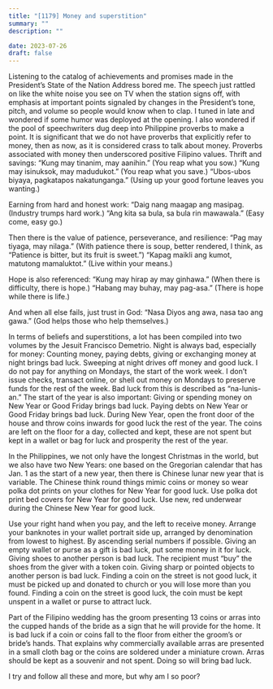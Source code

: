 ```yaml
---
title: "[1179] Money and superstition"
summary: ""
description: ""

date: 2023-07-26
draft: false
---
```


Listening to the catalog of achievements and promises made in the President’s State of the Nation Address bored me. The speech just rattled on like the white noise you see on TV when the station signs off, with emphasis at important points signaled by changes in the President’s tone, pitch, and volume so people would know when to clap. I tuned in late and wondered if some humor was deployed at the opening. I also wondered if the pool of speechwriters dug deep into Philippine proverbs to make a point. It is significant that we do not have proverbs that explicitly refer to money, then as now, as it is considered crass to talk about money. Proverbs associated with money then underscored positive Filipino values. Thrift and savings: “Kung may tinanim, may aanihin.” (You reap what you sow.) “Kung may isinuksok, may madudukot.” (You reap what you save.) “Ubos-ubos biyaya, pagkatapos nakatunganga.” (Using up your good fortune leaves you wanting.)

Earning from hard and honest work: “Daig nang maagap ang masipag. (Industry trumps hard work.) “Ang kita sa bula, sa bula rin mawawala.” (Easy come, easy go.)

Then there is the value of patience, perseverance, and resilience: “Pag may tiyaga, may nilaga.” (With patience there is soup, better rendered, I think, as “Patience is bitter, but its fruit is sweet.”) “Kapag maikli ang kumot, matutong mamaluktot.” (Live within your means.)

Hope is also referenced: “Kung may hirap ay may ginhawa.” (When there is difficulty, there is hope.) “Habang may buhay, may pag-asa.” (There is hope while there is life.)

And when all else fails, just trust in God: “Nasa Diyos ang awa, nasa tao ang gawa.” (God helps those who help themselves.)

In terms of beliefs and superstitions, a lot has been compiled into two volumes by the Jesuit Francisco Demetrio. Night is always bad, especially for money: Counting money, paying debts, giving or exchanging money at night brings bad luck. Sweeping at night drives off money and good luck. I do not pay for anything on Mondays, the start of the work week. I don’t issue checks, transact online, or shell out money on Mondays to preserve funds for the rest of the week. Bad luck from this is described as “na-lunis-an.” The start of the year is also important: Giving or spending money on New Year or Good Friday brings bad luck. Paying debts on New Year or Good Friday brings bad luck. During New Year, open the front door of the house and throw coins inwards for good luck the rest of the year. The coins are left on the floor for a day, collected and kept, these are not spent but kept in a wallet or bag for luck and prosperity the rest of the year.

In the Philippines, we not only have the longest Christmas in the world, but we also have two New Years: one based on the Gregorian calendar that has Jan. 1 as the start of a new year, then there is Chinese lunar new year that is variable. The Chinese think round things mimic coins or money so wear polka dot prints on your clothes for New Year for good luck. Use polka dot print bed covers for New Year for good luck. Use new, red underwear during the Chinese New Year for good luck.

Use your right hand when you pay, and the left to receive money. Arrange your banknotes in your wallet portrait side up, arranged by denomination from lowest to highest. By ascending serial numbers if possible. Giving an empty wallet or purse as a gift is bad luck, put some money in it for luck. Giving shoes to another person is bad luck. The recipient must “buy” the shoes from the giver with a token coin. Giving sharp or pointed objects to another person is bad luck. Finding a coin on the street is not good luck, it must be picked up and donated to church or you will lose more than you found. Finding a coin on the street is good luck, the coin must be kept unspent in a wallet or purse to attract luck.

Part of the Filipino wedding has the groom presenting 13 coins or arras into the cupped hands of the bride as a sign that he will provide for the home. It is bad luck if a coin or coins fall to the floor from either the groom’s or bride’s hands. That explains why commercially available arras are presented in a small cloth bag or the coins are soldered under a miniature crown. Arras should be kept as a souvenir and not spent. Doing so will bring bad luck.

I try and follow all these and more, but why am I so poor?
